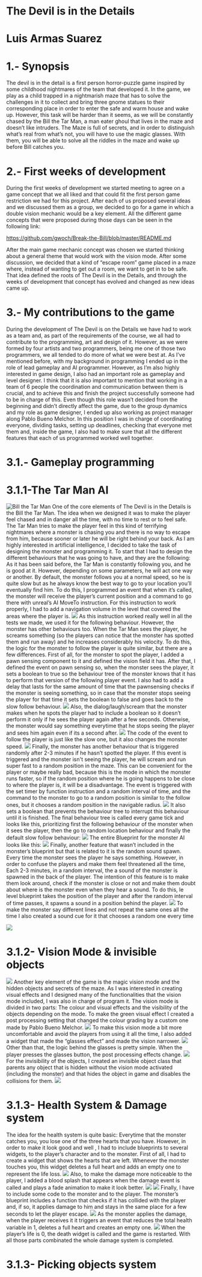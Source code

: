 # The Devil is in the Details 
# Luis Armas Suarez

# 1.- Synopsis
The devil is in the detail is a first person horror-puzzle game inspired by some childhood nightmares of the team that developed it. In the game, we play as a child trapped in a nightmarish maze that has to solve the challenges in it to collect and bring three gnome statues to their corresponding place in order to enter the safe and warm house and wake up. However, this task will be harder than it seems, as we will be constantly chased by the Bill the Tar Man, a man eater ghoul that lives in the maze and doesn’t like intruders. 
The Maze is full of secrets, and in order to distinguish what’s real from what’s not, you will have to use the magic glasses. With them, you will be able to solve all the riddles in the maze and wake up before Bill catches you.

# 2.- First weeks of development
During the first weeks of development we started meeting to agree on a game concept that we all liked and that could fit the first person game restriction we had for this project. After each of us proposed several ideas and we discussed them as a group, we decided to go for a game in which a double vision mechanic would be a key element. All the different game concepts that were proposed during those days can be seen in the following link:

https://github.com/gwoch/Break-the-Bill/blob/master/README.md

After the main game mechanic concept was chosen we started thinking about a general theme that would work with the vision mode. After some discussion, we decided that a kind of “escape room” game placed in a maze where, instead of wanting to get out a room, we want to get in to be safe. That idea defined the roots of The Devil is in the Details, and through the weeks of development that concept has evolved and changed as new ideas came up.

# 3.- My contributions to the game
During the development of The Devil is on the Details we have had to work as a team and, as part of the requirements of the course, we all had to contribute to the programming, art and design of it. However, as we were formed by four artists and two programmers, being me one of those two programmers, we all tended to do more of what we were best at. As I’ve mentioned before, with my background in programming I ended up in the role of lead gameplay and AI programmer. However, as I’m also highly interested in game design, I also had an important role as gameplay and level designer.
I think that it is also important to mention that working in a team of 6 people the coordination and communication between them is crucial, and to achieve this and finish the project successfully someone had to be in charge of this. Even though this role wasn’t decided from the beginning and didn’t directly affect the game, due to the group dynamics and my role as game designer, I ended up also working as project manager along Pablo Bueno Melchor.
In this position I was in charge of coordinating everyone, dividing tasks, setting up deadlines, checking that everyone met them and, inside the game, I also had to make sure that all the different features that each of us programmed worked well together.
# 3.1.- Gameplay programming
# 3.1.1-The Tar Man AI 
![Bill the Tar Man](https://github.com/luarsu/TheDevilIsInTheDetailsWriteUp/blob/master/Screenshoots/monster2.png)
One of the core elements of The Devil is in the Details is the Bill the Tar Man. The idea when we designed it was to make the player feel chased and in danger all the time, with no time to rest or to feel safe. The Tar Man tries to make the player feel in this kind of terrifying nightmares where a monster is chasing you and there is no way to escape from him, because sooner or later he will be right behind your back.
As I am highly interested in artificial intelligence, I decided to take the task of designing the monster and programming it. To start that I had to design the different behaviours that he was going to have, and they are the following:
As it has been said before, the Tar Man is constantly following you, and he is good at it. However, depending on some parameters, he will act one way or another. By default, the monster follows you at a normal speed, so he is quite slow but as he always know the best way to go to your location you’ll eventually find him. 
To do this, I programmed an event that when it’s called, the monster will receive the player’s current position and a command to go there with unreal’s AI MoveTo instruction. For this instruction to work properly, I had to add a navigation volume in the level that covered the areas where the player is. 
![](https://github.com/luarsu/TheDevilIsInTheDetailsWriteUp/blob/master/Screenshoots/monsterAI1.png)
As this instruction worked really well in all the tests we made, we used it for the following behaviour.
However, the monster has other behaviours too. When the Tar Man sees the player, he screams something (so the players can notice that the monster has spotted them and run away) and he increases considerably his velocity. To do this, the logic for the monster to follow the player is quite similar, but there are a few differences. First of all, for the monster to spot the player, I added a pawn sensing component to it and defined the vision field it has. After that, I defined the event on pawn sensing so, when the monster sees the player, it sets a boolean to true so the behaviour tree of the monster knows that it has to perform that version of the following player event. I also had to add a delay that lasts for the same amount of time that the pawnsensing checks if the monster is seeing something, so in case that the monster stops seeing the player for that time it sets the boolean to false and goes back to the slow follow behaviour.
![](https://github.com/luarsu/TheDevilIsInTheDetailsWriteUp/blob/master/Screenshoots/monsterAI2.png)
Also, the dialog/laugh/scream that the monster makes when he spots the player had to include a boolean so it doesn’t perform it only if he sees the player again after a few seconds. Otherwise, the monster would say something everytime that he stops seeing the player and sees him again even if its a second after.
![](https://github.com/luarsu/TheDevilIsInTheDetailsWriteUp/blob/master/Screenshoots/monsterAI3.png)
The code of the event to follow the player is just like the slow one, but it also changes the monster speed.
![](https://github.com/luarsu/TheDevilIsInTheDetailsWriteUp/blob/master/Screenshoots/monsterAI4.png)
Finally, the monster has another behaviour that is triggered randomly after 2-3 minutes if he hasn’t spotted the player. If this event is triggered and the monster isn't seeing the player, he will scream and run super fast to a random position in the maze. This can be convenient for the player or maybe really bad, because this is the mode in which the monster runs faster, so if the random position where he is going happens to be close to where the player is, it will be a disadvantage.
The event is triggered with the set timer by function instruction and a random interval of time, and the command to the monster to go to a random position is similar to the follow ones, but it chooses a random position in the navigable radius.
![](https://github.com/luarsu/TheDevilIsInTheDetailsWriteUp/blob/master/Screenshoots/monsterAI5.png)
It also sets a boolean that prevents the behaviour tree to interrupt this behaviour until it is finished.
The final behaviour tree is called every game tick and looks like this, prioritizing first the following behaviour of the monster when it sees the player, then the go to random location behaviour and finally the default slow follow behaviour:
![](https://github.com/luarsu/TheDevilIsInTheDetailsWriteUp/blob/master/Screenshoots/monsterAI6.png)
The entire Blueprint for the monster AI looks like this:
![](https://github.com/luarsu/TheDevilIsInTheDetailsWriteUp/blob/master/Screenshoots/monsterAI7.png)
Finally, another feature that wasn’t included in the monster’s blueprint but that is related to it is the random sound spawn. Every time the monster sees the player he says something. However, in order to confuse the players and make them feel threatened all the time, Each 2-3 minutes, in a random interval, the a sound of the monster is spawned in the back of the player. The intention of this feature is to make them look around, check if the monster is close or not and make them doubt about where is the monster even when they hear a sound.
To do this, le level blueprint takes the position of the player and after the random interval of time passes, it spawns a sound in a position behind the player.
![](https://github.com/luarsu/TheDevilIsInTheDetailsWriteUp/blob/master/Screenshoots/monsterAI8.png)
To make the monster say different lines and not repeat the same ones all the time I also created a sound cue for it that chooses a random one every time

![](https://github.com/luarsu/TheDevilIsInTheDetailsWriteUp/blob/master/Screenshoots/monsterAI9.png)

# 3.1.2- Vision Mode & invisible objects
![](https://github.com/luarsu/TheDevilIsInTheDetailsWriteUp/blob/master/Screenshoots/VisionMode.png)
Another key element of the game is the magic vision mode and the hidden objects and secrets of the maze. As I was interested in creating visual effects and I designed many of the functionalities that the vision mode included, I was also in charge of program it.
The vision mode is divided in two parts: The colour and visual effects and the visibility of the objects depending on the mode.
To make the green visual effect I created a post processing setting that changed the colour grading by a custom one made by Pablo Bueno Melchor. 
![](https://github.com/luarsu/TheDevilIsInTheDetailsWriteUp/blob/master/Screenshoots/rgb.png)
To make this vision mode a bit more uncomfortable and avoid the players from using it all the time, I also added a widget that made the 
“glasses effect” and made the vision narrower.
![](https://github.com/luarsu/TheDevilIsInTheDetailsWriteUp/blob/master/Screenshoots/Glasses.png)
Other than that, the logic behind the glasses is pretty simple. When the player presses the glasses button, the post processing effects change.
![](https://github.com/luarsu/TheDevilIsInTheDetailsWriteUp/blob/master/Screenshoots/magicvision1.png)
For the invisibility of the objects, I created an invisible object class that parents any object that is hidden without the vision mode activated (including the monster) and that hides the object in game and disables the collisions for them.
![](https://github.com/luarsu/TheDevilIsInTheDetailsWriteUp/blob/master/Screenshoots/magicvision2.png)
# 3.1.3- Health System & Damage system
The idea for the health system is quite basic: Everytime that the monster catches you, you lose one of the three hearts that you have. However, in order to make it look good and well , I had to include blueprints to several widgets, to the player’s character and to the monster.
First of all, I had to create a widget that shows the hearts that are left. Whenever the monster touches you, this widget deletes a full heart and adds an empty one to represent the life loss.
![](https://github.com/luarsu/TheDevilIsInTheDetailsWriteUp/blob/master/Screenshoots/heart.png)
Also, to make the damage more noticeable to the player, I added a blood splash that appears when the damage event is called and plays a fade animation to make it look better.
![](https://github.com/luarsu/TheDevilIsInTheDetailsWriteUp/blob/master/Screenshoots/damage1.png)
![](https://github.com/luarsu/TheDevilIsInTheDetailsWriteUp/blob/master/Screenshoots/blood.png)
Finally, I have to include some code to the monster and to the player. The monster’s blueprint includes a function that checks if it has collided with the player and, if so, it applies damage to him and stays in the same place for a few seconds to let the player escape.
![](https://github.com/luarsu/TheDevilIsInTheDetailsWriteUp/blob/master/Screenshoots/damage2.png)
As the monster applies the damage, when the player receives it it triggers an event that reduces the total health variable in 1, deletes a full heart and creates an empty one.
![](https://github.com/luarsu/TheDevilIsInTheDetailsWriteUp/blob/master/Screenshoots/damage3.png)
When the player’s life is 0, the death widget is called and the game is restarted. 
With all those parts combinated the whole damage system is completed.
# 3.1.3- Picking objects system





